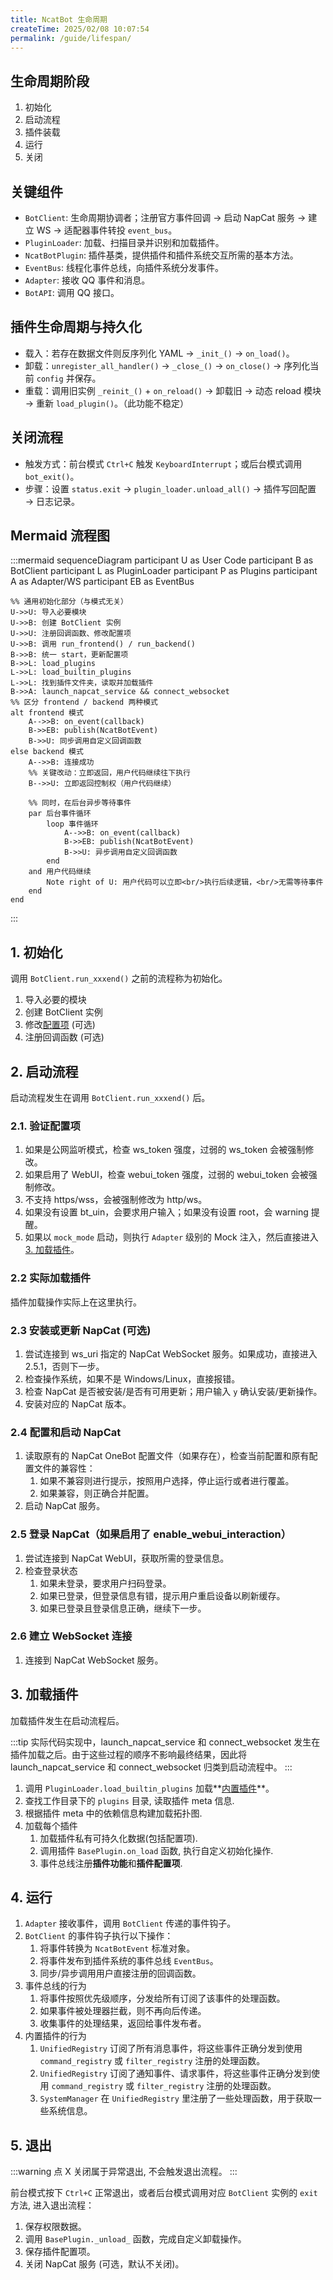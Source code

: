 ```yaml
---
title: NcatBot 生命周期
createTime: 2025/02/08 10:07:54
permalink: /guide/lifespan/
---
```



## 生命周期阶段

1. 初始化
2. 启动流程
3. 插件装载
4. 运行
5. 关闭

## 关键组件

- `BotClient`: 生命周期协调者；注册官方事件回调 → 启动 NapCat 服务 → 建立 WS → 适配器事件转投 `event_bus`。
- `PluginLoader`: 加载、扫描目录并识别和加载插件。
- `NcatBotPlugin`: 插件基类，提供插件和插件系统交互所需的基本方法。
- `EventBus`: 线程化事件总线，向插件系统分发事件。
- `Adapter`: 接收 QQ 事件和消息。
- `BotAPI`: 调用 QQ 接口。

## 插件生命周期与持久化

- 载入：若存在数据文件则反序列化 YAML → `_init_()` → `on_load()`。
- 卸载：`unregister_all_handler()` → `_close_()` → `on_close()` → 序列化当前 `config` 并保存。
- 重载：调用旧实例 `_reinit_()` + `on_reload()` → 卸载旧 → 动态 reload 模块 → 重新 `load_plugin()`。（此功能不稳定）

## 关闭流程

- 触发方式：前台模式 `Ctrl+C` 触发 `KeyboardInterrupt`；或后台模式调用 `bot_exit()`。
- 步骤：设置 `status.exit` → `plugin_loader.unload_all()` → 插件写回配置 → 日志记录。

## Mermaid 流程图

:::mermaid
sequenceDiagram
    participant U as User Code
    participant B as BotClient
    participant L as PluginLoader
    participant P as Plugins
    participant A as Adapter/WS
    participant EB as EventBus

    %% 通用初始化部分（与模式无关）
    U->>U: 导入必要模块
    U->>B: 创建 BotClient 实例
    U->>U: 注册回调函数、修改配置项
    U->>B: 调用 run_frontend() / run_backend()
    B->>B: 统一 start，更新配置项
    B->>L: load_plugins
    L->>L: load_builtin_plugins
    L->>L: 找到插件文件夹，读取并加载插件
    B->>A: launch_napcat_service && connect_websocket
    %% 区分 frontend / backend 两种模式
    alt frontend 模式
        A-->>B: on_event(callback)
        B->>EB: publish(NcatBotEvent)
        B->>U: 同步调用自定义回调函数
    else backend 模式
        A-->>B: 连接成功
        %% 关键改动：立即返回，用户代码继续往下执行
        B-->>U: 立即返回控制权（用户代码继续）
        
        %% 同时，在后台异步等待事件
        par 后台事件循环
            loop 事件循环
                A-->>B: on_event(callback)
                B->>EB: publish(NcatBotEvent)
                B->>U: 异步调用自定义回调函数
            end
        and 用户代码继续
            Note right of U: 用户代码可以立即<br/>执行后续逻辑，<br/>无需等待事件
        end
    end
:::

## 1. 初始化

调用 `BotClient.run_xxxend()` 之前的流程称为初始化。

1. 导入必要的模块
2. 创建 BotClient 实例
3. 修改[配置项](../2.%20基本开发/4.%20配置项.md) (可选)
4. 注册回调函数 (可选)


## 2. 启动流程

启动流程发生在调用 `BotClient.run_xxxend()` 后。

### 2.1. 验证配置项

1. 如果是公网监听模式，检查 ws_token 强度，过弱的 ws_token 会被强制修改。
2. 如果启用了 WebUI，检查 webui_token 强度，过弱的 webui_token 会被强制修改。
3. 不支持 https/wss，会被强制修改为 http/ws。
4. 如果没有设置 bt_uin，会要求用户输入；如果没有设置 root，会 warning 提醒。
5. 如果以 `mock_mode` 启动，则执行 `Adapter` 级别的 Mock 注入，然后直接进入 [3. 加载插件](#3-加载插件)。

### 2.2 实际加载插件

插件加载操作实际上在这里执行。

### 2.3 安装或更新 NapCat (可选)

1. 尝试连接到 ws_uri 指定的 NapCat WebSocket 服务。如果成功，直接进入 2.5.1，否则下一步。
2. 检查操作系统，如果不是 Windows/Linux，直接报错。
3. 检查 NapCat 是否被安装/是否有可用更新；用户输入 `y` 确认安装/更新操作。
4. 安装对应的 NapCat 版本。

### 2.4 配置和启动 NapCat

1. 读取原有的 NapCat OneBot 配置文件（如果存在），检查当前配置和原有配置文件的兼容性：
    1. 如果不兼容则进行提示，按照用户选择，停止运行或者进行覆盖。
    2. 如果兼容，则正确合并配置。
2. 启动 NapCat 服务。

### 2.5 登录 NapCat（如果启用了 enable_webui_interaction）

1. 尝试连接到 NapCat WebUI，获取所需的登录信息。
2. 检查登录状态
    1. 如果未登录，要求用户扫码登录。
    2. 如果已登录，但登录信息有错，提示用户重启设备以刷新缓存。
    3. 如果已登录且登录信息正确，继续下一步。

### 2.6 建立 WebSocket 连接

1. 连接到 NapCat WebSocket 服务。

## 3. 加载插件

加载插件发生在启动流程后。

:::tip
实际代码实现中，launch_napcat_service 和 connect_websocket 发生在插件加载之后。由于这些过程的顺序不影响最终结果，因此将 launch_napcat_service 和 connect_websocket 归类到启动流程中。
:::

1. 调用 `PluginLoader.load_builtin_plugins` 加载**[内置插件](../7.%20插件系统/3.%20插件的交互系统/3.5%20内置插件的拓展功能.md)**。
2. 查找工作目录下的 `plugins` 目录, 读取插件 meta 信息.
3. 根据插件 meta 中的依赖信息构建加载拓扑图.
4. 加载每个插件
   1. 加载插件私有可持久化数据(包括配置项).
   2. 调用插件 `BasePlugin.on_load` 函数, 执行自定义初始化操作.
   3. 事件总线注册**插件功能**和**插件配置项**.

## 4. 运行

1. `Adapter` 接收事件，调用 `BotClient` 传递的事件钩子。
2. `BotClient` 的事件钩子执行以下操作：
   1. 将事件转换为 `NcatBotEvent` 标准对象。
   2. 将事件发布到插件系统的事件总线 `EventBus`。
   3. 同步/异步调用用户直接注册的回调函数。
3. 事件总线的行为
    1. 将事件按照优先级顺序，分发给所有订阅了该事件的处理函数。
    2. 如果事件被处理器拦截，则不再向后传递。
    3. 收集事件的处理结果，返回给事件发布者。
4. 内置插件的行为
    1. `UnifiedRegistry` 订阅了所有消息事件，将这些事件正确分发到使用 `command_registry` 或 `filter_registry` 注册的处理函数。
    2. `UnifiedRegistry` 订阅了通知事件、请求事件，将这些事件正确分发到使用 `command_registry` 或 `filter_registry` 注册的处理函数。
    3. `SystemManager` 在 `UnifiedRegistry` 里注册了一些处理函数，用于获取一些系统信息。
    <!-- 4. `GroupWhitelist` 以最高优先级订阅了所有消息事件 -->

## 5. 退出

:::warning
点 X 关闭属于异常退出, 不会触发退出流程。
:::

前台模式按下 `Ctrl+C` 正常退出，或者后台模式调用对应 `BotClient` 实例的 `exit` 方法, 进入退出流程：
1. 保存权限数据。
2. 调用 `BasePlugin._unload_` 函数，完成自定义卸载操作。
3. 保存插件配置项。
4. 关闭 NapCat 服务 (可选，默认不关闭)。

